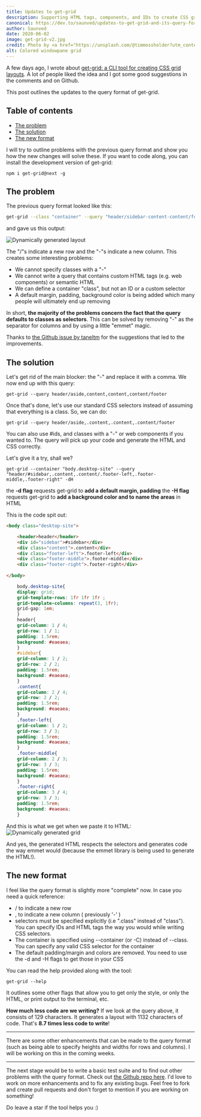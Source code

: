 ```yaml
---
title: Updates to get-grid
description: Supporting HTML tags, components, and IDs to create CSS grids in the CLI
canonical: https://dev.to/saunved/updates-to-get-grid-and-its-query-format-4n29
author: Saunved
date: 2020-06-02
image: get-grid-v2.jpg
credit: Photo by <a href="https://unsplash.com/@timmossholder?utm_content=creditCopyText&utm_medium=referral&utm_source=unsplash">Tim Mossholder</a> on <a href="https://unsplash.com/photos/multicolored-glass-window-QHPVnH9pLew?utm_content=creditCopyText&utm_medium=referral&utm_source=unsplash">Unsplash</a>
alt: Colored windowpane grid
---
```


A few days ago, I wrote about [get-grid: a CLI tool for creating CSS grid layouts](https://dev.to/saunved/a-cli-tool-for-creating-css-grid-layouts-2aj4). A lot of people liked the idea and I got some good suggestions in the comments and on Github.

This post outlines the updates to the query format of get-grid.
## Table of contents
* [The problem](#the-problems)
* [The solution](#the-solution)
* [The new format](#the-new-format)

I will try to outline problems with the previous query format and show you how the new changes will solve these. If you want to code along, you can install the development version of get-grid:
```shell
npm i get-grid@next -g
```

## The problem
The previous query format looked like this:
```sh
get-grid --class "container" --query "header/sidebar-content-content/footer"
```
and gave us this output:

![Dynamically generated layout](get-grid-2-screenshot.png)

The "/"s indicate a new row and the "-"s indicate a new column. This creates some interesting problems:
* We cannot specify classes with a "-"
* We cannot write a query that contains custom HTML tags (e.g. web components) or semantic HTML
* We can define a container "class", but not an ID or a custom selector
* A default margin, padding, background color is being added which many people will ultimately end up removing

In short, **the majority of the problems concern the fact that the query defaults to classes as selectors**. This can be solved by removing "-" as the separator for columns and by using a little "emmet" magic.

Thanks to [the Github issue by taneltm](https://github.com/Saunved/get-grid/issues/1#issue-627991556) for the suggestions that led to the improvements.

## The solution
Let's get rid of the main blocker: the "-" and replace it with a comma. We now end up with this query:
```shell
get-grid --query header/aside,content,content,content/footer
```
Once that's done, let's use our standard CSS selectors instead of assuming that everything is a class.
So, we can do:
```shell
get-grid --query header/aside,.content,.content,.content/footer
```
You can also use #ids, and classes with a "-" or web components if you wanted to. The query will pick up your code and generate the HTML and CSS correctly.

Let's give it a try, shall we?
```shell
get-grid --container "body.desktop-site" --query "header/#sidebar,.content,.content/.footer-left,.footer-middle,.footer-right" -dH
```

the **-d flag** requests get-grid to **add a default margin, padding**
the **-H flag** requests get-grid to **add a background color and to name the areas** in HTML

This is the code spit out:
```html
<body class="desktop-site">

    <header>header</header>
    <div id="sidebar">#sidebar</div>
    <div class="content">.content</div>
    <div class="footer-left">.footer-left</div>
    <div class="footer-middle">.footer-middle</div>
    <div class="footer-right">.footer-right</div>
    
</body>
```
```css
    body.desktop-site{
    display: grid;
    grid-template-rows: 1fr 1fr 1fr ;
    grid-template-columns: repeat(3, 1fr);
    grid-gap: 1em;
    }
    header{
    grid-column: 1 / 4;
    grid-row: 1 / 1;
    padding: 1.5rem;
    background: #eaeaea;
    }
    #sidebar{
    grid-column: 1 / 2;
    grid-row: 2 / 2;
    padding: 1.5rem;
    background: #eaeaea;
    }
    .content{
    grid-column: 2 / 4;
    grid-row: 2 / 2;
    padding: 1.5rem;
    background: #eaeaea;
    }
    .footer-left{
    grid-column: 1 / 2;
    grid-row: 3 / 3;
    padding: 1.5rem;
    background: #eaeaea;
    }
    .footer-middle{
    grid-column: 2 / 3;
    grid-row: 3 / 3;
    padding: 1.5rem;
    background: #eaeaea;
    }
    .footer-right{
    grid-column: 3 / 4;
    grid-row: 3 / 3;
    padding: 1.5rem;
    background: #eaeaea;
    }
```

And this is what we get when we paste it to HTML:
![Dynamically generated grid](get-grid-2-screenshot-2.png)

And yes, the generated HTML respects the selectors and generates code the way emmet would (because the emmet library is being used to generate the HTML!).

## The new format
I feel like the query format is slightly more "complete" now. In case you need a quick reference:
* / to indicate a new row
* , to indicate a new column ( previously '-' )
* selectors must be specified explicitly (i.e ".class" instead of "class"). You can specify IDs and HTML tags the way you would while writing CSS selectors.
* The container is specified using --container (or -C) instead of --class. You can specify any valid CSS selector for the container
* The default padding/margin and colors are removed. You need to use the -d and -H flags to get those in your CSS

You can read the help provided along with the tool:
```shell
get-grid --help
```
It outlines some other flags that allow you to get only the style, or only the HTML, or print output to the terminal, etc.

**How much less code are we writing?**
If we look at the query above, it consists of 129 characters. It generates a layout with 1132 characters of code. That's **8.7 times less code to write**!

* * * 

There are some other enhancements that can be made to the query format (such as being able to specify heights and widths for rows and columns). I will be working on this in the coming weeks.

* * *

The next stage would be to write a basic test suite and to find out other problems with the query format. Check out [the Github repo here](https://github.com/Saunved/get-grid). I'd love to work on more enhancements and to fix any existing bugs. Feel free to fork and create pull requests and don't forget to mention if you are working on something! 

Do leave a star if the tool helps you :)
